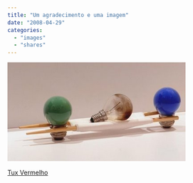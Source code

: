 ```yaml
---
title: "Um agradecimento e uma imagem"
date: "2008-04-29"
categories: 
  - "images"
  - "shares"
---
```


![](images/4wnP83SaF8dst3dnYqqviEiD_400.jpg)

[Tux Vermelho](http://tuxvermelho.blogspot.com/2008/04/um-agradecimento-e-uma-imagem.html)
